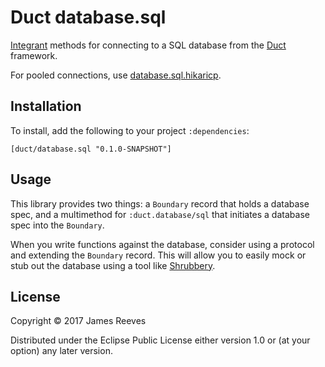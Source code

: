 # Duct database.sql

[Integrant][] methods for connecting to a SQL database from the
[Duct][] framework.

For pooled connections, use [database.sql.hikaricp][].

[integrant]: https://github.com/weavejester/integrant
[duct]: https://github.com/duct-framework/duct
[database.sql.hikaricp]: https://github.com/duct-framework/database.sql.hikaricp

## Installation

To install, add the following to your project `:dependencies`:

    [duct/database.sql "0.1.0-SNAPSHOT"]

## Usage

This library provides two things: a `Boundary` record that holds a
database spec, and a multimethod for `:duct.database/sql` that
initiates a database spec into the `Boundary`.

When you write functions against the database, consider using a
protocol and extending the `Boundary` record. This will allow you to
easily mock or stub out the database using a tool like [Shrubbery][].

[shrubbery]: https://github.com/bguthrie/shrubbery

## License

Copyright © 2017 James Reeves

Distributed under the Eclipse Public License either version 1.0 or (at
your option) any later version.
